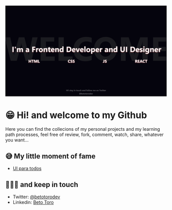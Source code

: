 ![MY GITHUB](./WELCOME.png)
# 😁 Hi! and welcome to my Github
Here you can find the collecions of my personal projects and my learning path processes, feel free of review, fork, comment, watch, share, whatever you want...

## 😅 My little moment of fame
- [UI para todos](https://www.youtube.com/watch?v=GD8bY4AX_Lo)

## 🎅🏼🎄 and keep in touch 
- Twitter: [@betotorodev](https://twitter.com/betotorodev "@betotorodev")
- Linkedin: [Beto Toro](https://www.linkedin.com/in/beto-toro-859b811a6/ "Beto Toro")